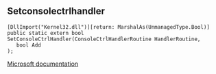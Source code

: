 ## Setconsolectrlhandler

```
[DllImport("Kernel32.dll")][return: MarshalAs(UnmanagedType.Bool)]
public static extern bool SetConsoleCtrlHandler(ConsoleCtrlHandlerRoutine HandlerRoutine,
   bool Add
);
```

[Microsoft documentation](https://docs.microsoft.com/en-us/windows/console/setconsolectrlhandler)
